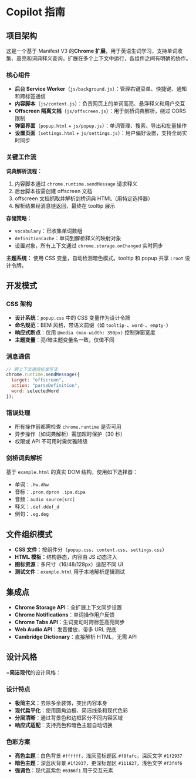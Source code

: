 
# Copilot 指南

## 项目架构

这是一个基于 Manifest V3 的**Chrome 扩展**，用于英语生词学习，支持单词收集、高亮和词典释义查询。扩展在多个上下文中运行，各组件之间有明确的协作。

### 核心组件

- **后台 Service Worker**（`js/background.js`）：管理右键菜单、快捷键、通知和跨标签通信
- **内容脚本**（`js/content.js`）：负责网页上的单词高亮、悬浮释义和用户交互
- **Offscreen 隔离文档**（`js/offscreen.js`）：用于剑桥词典解析，绕过 CORS 限制
- **弹窗界面**（`popup.html` + `js/popup.js`）：单词管理、搜索、导出和批量操作
- **设置页面**（`settings.html` + `js/settings.js`）：用户偏好设置，支持全局实时同步

### 关键工作流

**词典解析流程：**
1. 内容脚本通过 `chrome.runtime.sendMessage` 请求释义
2. 后台脚本按需创建 offscreen 文档
3. offscreen 文档抓取并解析剑桥词典 HTML（用特定选择器）
4. 解析结果经消息链返回，最终在 tooltip 展示

**存储策略：**
- `vocabulary`：已收集单词数组
- `definitionCache`：单词到解析释义的映射对象
- 设置对象，所有上下文通过 `chrome.storage.onChanged` 实时同步

**主题系统：**
使用 CSS 变量，自动检测暗色模式。tooltip 和 popup 共享 `:root` 设计令牌。

## 开发模式

### CSS 架构
- **设计系统**：`popup.css` 中的 CSS 变量作为设计令牌
- **命名规范**：BEM 风格，带语义前缀（如 `tooltip-`、`word-`、`empty-`）
- **响应式断点**：仅用 `@media (max-width: 350px)` 控制弹窗宽度
- **主题变量**：亮/暗主题变量名一致，仅值不同

### 消息通信
```javascript
// 跨上下文通信标准写法
chrome.runtime.sendMessage({
  target: "offscreen",
  action: "parseDefinition", 
  word: selectedWord
});
```

### 错误处理
- 所有操作前都需检查 `chrome.runtime` 是否可用
- 异步操作（如词典解析）需加超时保护（30 秒）
- 权限或 API 不可用时需优雅降级

### 剑桥词典解析
基于 `example.html` 的真实 DOM 结构，使用如下选择器：
- 单词：`.hw.dhw`
- 音标：`.pron.dpron .ipa.dipa`
- 音频：`audio source[src]`
- 释义：`.def.ddef_d`
- 例句：`.eg.deg`

## 文件组织模式

- **CSS 文件**：按组件分（`popup.css`、`content.css`、`settings.css`）
- **HTML 模板**：结构静态，内容由 JS 动态注入
- **图标资源**：多尺寸（16/48/128px）适配不同 UI
- **测试文件**：`example.html` 用于本地解析逻辑测试

## 集成点

- **Chrome Storage API**：全扩展上下文同步设置
- **Chrome Notifications**：单词操作用户反馈
- **Chrome Tabs API**：生词变动时跨标签高亮同步
- **Web Audio API**：发音播放，带多 URL 兜底
- **Cambridge Dictionary**：直接解析 HTML，无需 API

## 设计风格

=**简洁现代**的设计风格：

### 设计特点
- **极简主义**：去除多余装饰，突出内容本身
- **现代扁平化**：使用圆角边框、简洁线条和现代色彩
- **分层清晰**：通过背景色和边框区分不同内容区域
- **响应式适配**：支持亮色和暗色主题自动切换

### 色彩方案
- **亮色主题**：白色背景 `#ffffff`，浅灰蓝标题区 `#f8fafc`，深灰文字 `#1f2937`
- **暗色主题**：深蓝灰背景 `#1f2937`，更深标题区 `#111827`，浅色文字 `#f3f4f6`
- **强调色**：现代蓝紫色 `#6366f1` 用于交互元素
